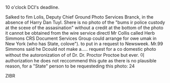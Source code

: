 10 o'clock DCI's deadline.

Salked to fim Lolis, Deputy Chief
Ground Photo Services Branck, in the absence
of Harry Dan Tuyl. Shere is no photo of
the "bums ir police custody at the scexe
of the assasination" without a credit
at the bottom of the photo it cannot be obtained
from the wire service directl
Mr Collis called Herb Simmons CRS
Document Services Group could arrange for
owe umak in New York (who has State, colove").
to put in a request to Newsweek. Mr.99
Simmons said he Dcould not make a.....
request for
a
co
domestic photo without the
autoronization of of Dr. Dr. Proctor Proctoe but ever. 이
authorization he does not reccommend
this gute as there is no plausible
reason, for a "State" person to be
requesteding this photo: 24

ZIBR

